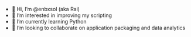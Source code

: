 - 👋 Hi, I’m @enbxsol (aka Rai)
- 👀 I’m interested in improving my scripting
- 🌱 I’m currently learning Python
- 💞️ I’m looking to collaborate on application packaging and data analytics

<!---
enbxsol/enbxsol is a ✨ special ✨ repository because its `README.md` (this file) appears on your GitHub profile.
You can click the Preview link to take a look at your changes.
--->
